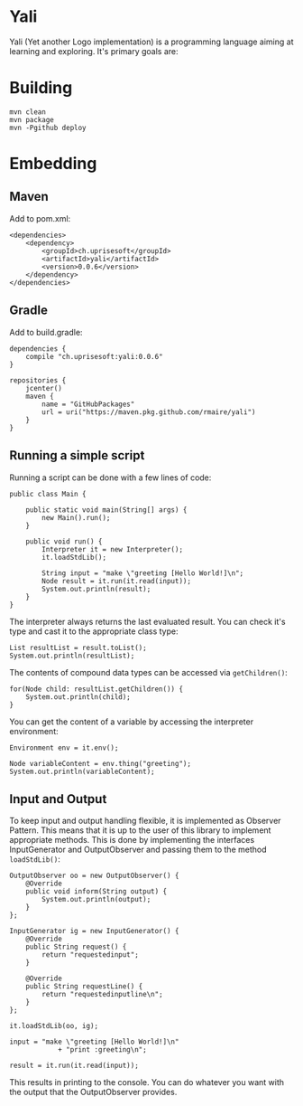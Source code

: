 # Yali

Yali (Yet another Logo implementation) is a programming language aiming at learning and exploring. It's primary goals are:

# Building

```
mvn clean
mvn package
mvn -Pgithub deploy
```

# Embedding
## Maven

Add to pom.xml:

```
<dependencies>
    <dependency>
        <groupId>ch.uprisesoft</groupId>
        <artifactId>yali</artifactId>
        <version>0.0.6</version>
    </dependency> 
</dependencies>
```

## Gradle

Add to build.gradle:

```
dependencies {
    compile "ch.uprisesoft:yali:0.0.6"
}

repositories {
    jcenter()
    maven {
        name = "GitHubPackages"
        url = uri("https://maven.pkg.github.com/rmaire/yali")
    }
}
```

## Running a simple script

Running a script can be done with a few lines of code:

```
public class Main {

    public static void main(String[] args) {
        new Main().run();
    }

    public void run() {
        Interpreter it = new Interpreter();
        it.loadStdLib();

        String input = "make \"greeting [Hello World!]\n";
        Node result = it.run(it.read(input));
        System.out.println(result);
    }
}
```

The interpreter always returns the last evaluated result. You can check it's type
and cast it to the appropriate class type:

```
List resultList = result.toList();        
System.out.println(resultList);
```

The contents of compound data types can be accessed via `getChildren()`:

```
for(Node child: resultList.getChildren()) {
    System.out.println(child);
}
```

You can get the content of a variable by accessing the interpreter environment:
```
Environment env = it.env();

Node variableContent = env.thing("greeting");
System.out.println(variableContent);
```

## Input and Output

To keep input and output handling flexible, it is implemented as Observer Pattern.
This means that it is up to the user of this library to implement appropriate
methods. This is done by implementing the interfaces InputGenerator and
OutputObserver and passing them to the method `loadStdLib()`:

```
OutputObserver oo = new OutputObserver() {
    @Override
    public void inform(String output) {
        System.out.println(output);
    }
};

InputGenerator ig = new InputGenerator() {
    @Override
    public String request() {
        return "requestedinput";
    }

    @Override
    public String requestLine() {
        return "requestedinputline\n";
    }
};

it.loadStdLib(oo, ig);

input = "make \"greeting [Hello World!]\n"
            + "print :greeting\n";

result = it.run(it.read(input));
```

This results in printing to the console. You can do whatever you want with the
output that the OutputObserver provides.

## 